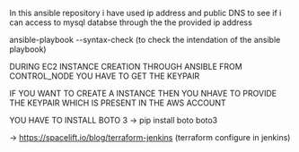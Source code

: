 In this ansible repository i have used ip address and public DNS to see if i can access to mysql databse through the
the provided ip address


ansible-playbook --syntax-check <playbook name> (to check the intendation of the ansible playbook)

DURING EC2 INSTANCE CREATION THROUGH ANSIBLE FROM CONTROL_NODE YOU HAVE TO GET THE KEYPAIR

IF YOU WANT TO CREATE A INSTANCE THEN YOU NHAVE TO PROVIDE THE KEYPAIR WHICH IS PRESENT IN THE AWS ACCOUNT

YOU HAVE TO INSTALL BOTO 3 -> pip install boto boto3

-> https://spacelift.io/blog/terraform-jenkins (terraform configure in jenkins)
